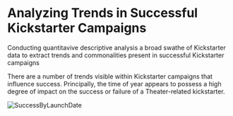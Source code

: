 # Analyzing Trends in Successful Kickstarter Campaigns
Conducting quantitavive descriptive analysis a broad swathe of Kickstarter data to extract trends and commonalities present in successful Kickstarter campaigns

There are a number of trends visible within Kickstarter campaigns that influence success. Principally, the time of year appears to possess a high degree of impact on the success or failure of a Theater-related kickstarter.

![SuccessByLaunchDate](https://github.com/Patchwork-Chimera/KickstarterAnalysis/blob/main/Outcomes%20by%20Launch%20Date.png)

